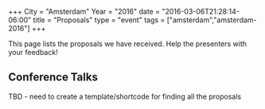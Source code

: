 +++
City = "Amsterdam"
Year = "2016"
date = "2016-03-06T21:28:14-06:00"
title = "Proposals"
type = "event"
tags = ["amsterdam","amsterdam-2016"]
+++

This page lists the proposals we have received. Help the presenters with your feedback!


<h2>Conference Talks</h2>

TBD - need to create a template/shortcode for finding all the proposals
